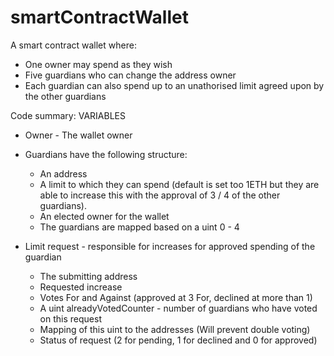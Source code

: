 # smartContractWallet
A smart contract wallet where:

- One owner may spend as they wish
- Five guardians who can change the address owner
- Each guardian can also spend up to an unathorised limit agreed upon by the other guardians


Code summary:
VARIABLES

- Owner - The wallet owner

- Guardians have the following structure:
    - An address
    - A limit to which they can spend (default is set too 1ETH but they are able to increase this with the approval of 3 / 4 of the other guardians).
    - An elected owner for the wallet
    - The guardians are mapped based on a uint 0 - 4
  
 - Limit request - responsible for increases for approved spending of the guardian
    - The submitting address
    - Requested increase
    - Votes For and Against (approved at 3 For, declined at more than 1)
    - A uint alreadyVotedCounter - number of guardians who have voted on this request
    - Mapping of this uint to the addresses (Will prevent double voting)
    - Status of request (2 for pending, 1 for declined and 0 for approved)
